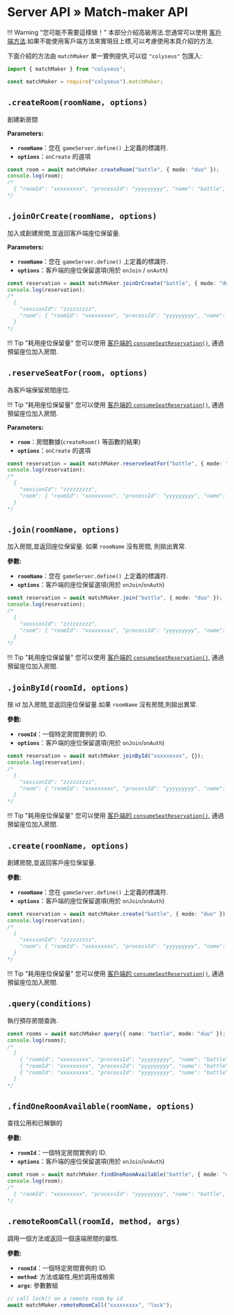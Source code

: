 # Server API &raquo; Match-maker API

!!! Warning "您可能不需要這樣做！"
    本部分介紹高級用法.您通常可以使用 [客戶端方法](/client/client/#methods).如果不能使用客戶端方法來實現目上標,可以考慮使用本頁介紹的方法.

下面介紹的方法由 `matchMaker` 單一實例提供,可以從 `"colyseus"` 包匯入:

```typescript fct_label="TypeScript"
import { matchMaker } from "colyseus";
```

```javascript fct_label="JavaScript"
const matchMaker = require("colyseus").matchMaker;
```

## `.createRoom(roomName, options)`
創建新房間

**Parameters:**

- **`roomName`**：您在 `gameServer.define()` 上定義的標識符.
- **`options`**：`onCreate` 的選項

```typescript
const room = await matchMaker.createRoom("battle", { mode: "duo" });
console.log(room);
/*
  { "roomId": "xxxxxxxxx", "processId": "yyyyyyyyy", "name": "battle", "locked": false }
*/
```

## `.joinOrCreate(roomName, options)`

加入或創建房間,並返回客戶端座位保留量.

**Parameters:**

- **`roomName`**：您在 `gameServer.define()` 上定義的標識符.
- **`options`**：客戶端的座位保留選項(用於 `onJoin` / `onAuth`)

```typescript
const reservation = await matchMaker.joinOrCreate("battle", { mode: "duo" });
console.log(reservation);
/*
  {
    "sessionId": "zzzzzzzzz",
    "room": { "roomId": "xxxxxxxxx", "processId": "yyyyyyyyy", "name": "battle", "locked": false }
  }
*/
```

!!! Tip "耗用座位保留量"
    您可以使用 [客戶端的 `consumeSeatReservation()`](/client/client/#consumeseatreservation-reservation), 通過預留座位加入房間.

## `.reserveSeatFor(room, options)`
為客戶端保留房間座位.

!!! Tip "耗用座位保留量"
    您可以使用 [客戶端的 `consumeSeatReservation()`](/client/client/#consumeseatreservation-reservation), 通過預留座位加入房間.

**Parameters:**

- **`room`**：房間數據(`createRoom()` 等函數的結果)
- **`options`**：`onCreate` 的選項

```typescript
const reservation = await matchMaker.reserveSeatFor("battle", { mode: "duo" });
console.log(reservation);
/*
  {
    "sessionId": "zzzzzzzzz",
    "room": { "roomId": "xxxxxxxxx", "processId": "yyyyyyyyy", "name": "battle", "locked": false }
  }
*/
```

## `.join(roomName, options)`
加入房間,並返回座位保留量. 如果 `roomName` 沒有房間, 則拋出異常.

**參數:**

- **`roomName`**：您在 `gameServer.define()` 上定義的標識符.
- **`options`**：客戶端的座位保留選項(用於 `onJoin`/`onAuth`)

```typescript
const reservation = await matchMaker.join("battle", { mode: "duo" });
console.log(reservation);
/*
  {
    "sessionId": "zzzzzzzzz",
    "room": { "roomId": "xxxxxxxxx", "processId": "yyyyyyyyy", "name": "battle", "locked": false }
  }
*/
```

!!! Tip "耗用座位保留量"
    您可以使用 [客戶端的 `consumeSeatReservation()`](/client/client/#consumeseatreservation-reservation), 通過預留座位加入房間.

## `.joinById(roomId, options)`
按  id 加入房間,並返回座位保留量.如果 `roomName` 沒有房間,則拋出異常.

**參數:**

- **`roomId`**：一個特定房間實例的 ID.
- **`options`**：客戶端的座位保留選項(用於 `onJoin`/`onAuth`)

```typescript
const reservation = await matchMaker.joinById("xxxxxxxxx", {});
console.log(reservation);
/*
  {
    "sessionId": "zzzzzzzzz",
    "room": { "roomId": "xxxxxxxxx", "processId": "yyyyyyyyy", "name": "battle", "locked": false }
  }
*/
```

!!! Tip "耗用座位保留量"
    您可以使用 [客戶端的 `consumeSeatReservation()`](/client/client/#consumeseatreservation-reservation), 通過預留座位加入房間.

## `.create(roomName, options)`
創建房間,並返回客戶座位保留量.

**參數:**

- **`roomName`**：您在 `gameServer.define()` 上定義的標識符.
- **`options`**：客戶端的座位保留選項(用於 `onJoin`/`onAuth`)

```typescript
const reservation = await matchMaker.create("battle", { mode: "duo" });
console.log(reservation);
/*
  {
    "sessionId": "zzzzzzzzz",
    "room": { "roomId": "xxxxxxxxx", "processId": "yyyyyyyyy", "name": "battle", "locked": false }
  }
*/
```

!!! Tip "耗用座位保留量"
    您可以使用 [客戶端的 `consumeSeatReservation()`](/client/client/#consumeseatreservation-reservation), 通過預留座位加入房間.

## `.query(conditions)`
執行預存房間查詢.

```typescript
const rooms = await matchMaker.query({ name: "battle", mode: "duo" });
console.log(rooms);
/*
  [
    { "roomId": "xxxxxxxxx", "processId": "yyyyyyyyy", "name": "battle", "locked": false },
    { "roomId": "xxxxxxxxx", "processId": "yyyyyyyyy", "name": "battle", "locked": false },
    { "roomId": "xxxxxxxxx", "processId": "yyyyyyyyy", "name": "battle", "locked": false }
  ]
*/
```

## `.findOneRoomAvailable(roomName, options)`
查找公用和已解鎖的

**參數:**

- **`roomId`**：一個特定房間實例的 ID.
- **`options`**：客戶端的座位保留選項(用於 `onJoin`/`onAuth`)

```typescript
const room = await matchMaker.findOneRoomAvailable("battle", { mode: "duo" });
console.log(room);
/*
  { "roomId": "xxxxxxxxx", "processId": "yyyyyyyyy", "name": "battle", "locked": false }
*/
```

## `.remoteRoomCall(roomId, method, args)`
調用一個方法或返回一個遠端房間的屬性.

**參數:**

- **`roomId`**：一個特定房間實例的 ID.
- **`method`**: 方法或屬性,用於調用或檢索
- **`args`**: 參數數組

```typescript
// call lock() on a remote room by id
await matchMaker.remoteRoomCall("xxxxxxxxx", "lock");
```

